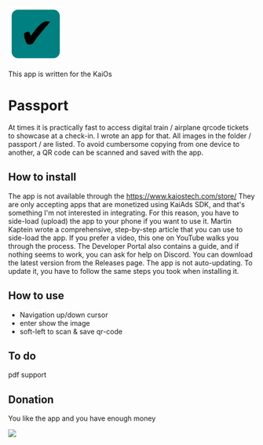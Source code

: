 <img src="/images/passport.png">

This app is written for the KaiOs

# Passport

At times it is practically fast to access digital train / airplane qrcode tickets to showcase at a check-in. I wrote an app for that. All images in the folder / passport / are listed. To avoid cumbersome copying from one device to another, a QR code can be scanned and saved with the app.

## How to install

The app is not available through the https://www.kaiostech.com/store/ They are only accepting apps that are monetized using KaiAds SDK, and that's something I'm not interested in integrating. For this reason, you have to side-load (upload) the app to your phone if you want to use it. Martin Kaptein wrote a comprehensive, step-by-step article that you can use to side-load the app. If you prefer a video, this one on YouTube walks you through the process. The Developer Portal also contains a guide, and if nothing seems to work, you can ask for help on Discord. You can download the latest version from the Releases page. The app is not auto-updating. To update it, you have to follow the same steps you took when installing it.

## How to use

- Navigation up/down cursor
- enter show the image
- soft-left to scan & save qr-code

## To do

pdf support

## Donation

You like the app and you have enough money

[![](https://www.paypalobjects.com/en_US/i/btn/btn_donateCC_LG.gif)](https://www.paypal.com/cgi-bin/webscr?cmd=_s-xclick&hosted_button_id=Q8QLA8CNMWAWG)
